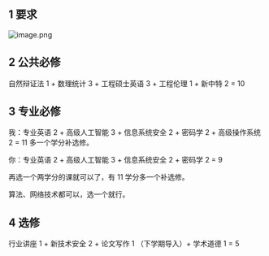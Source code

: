 ## 1 要求

![image.png](https://ceyewan.oss-cn-beijing.aliyuncs.com/typora/20250214140208.png)

## 2 公共必修

自然辩证法 1 + 数理统计 3 + 工程硕士英语 3 + 工程伦理 1 + 新中特 2 = 10

## 3 专业必修

 我：专业英语 2 + 高级人工智能 3 + 信息系统安全 2 + 密码学 2 + 高级操作系统 2 = 11
 多一个学分补选修。

你：专业英语 2 + 高级人工智能 3 + 信息系统安全 2 + 密码学 2 = 9

再选一个两学分的课就可以了，有 11 学分多一个补选修。

算法、网络技术都可以，选一个就行。

## 4 选修

行业讲座 1 + 新技术安全 2 + 论文写作 1 （下学期导入）+ 学术道德 1 = 5